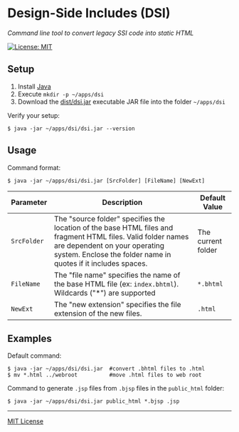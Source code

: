 # Design-Side Includes (DSI)

_Command line tool to convert legacy SSI code into static HTML_

[![License: MIT](https://img.shields.io/badge/License-MIT-blue.svg)](https://github.com/center-key/fetch-json/blob/master/LICENSE.txt)

## Setup
1. Install [Java](https://www.oracle.com/technetwork/java/javase/downloads)
1. Execute `mkdir -p ~/apps/dsi`
1. Download the [dist/dsi.jar](dist/dsi.jar) executable JAR file into the folder `~/apps/dsi`

Verify your setup:
```shell
$ java -jar ~/apps/dsi/dsi.jar --version
```

## Usage
Command format:
```shell
$ java -jar ~/apps/dsi/dsi.jar [SrcFolder] [FileName] [NewExt]
```

| Parameter   | Description | Default Value |
| ----------- | ----------- | ------------- |
| `SrcFolder` | The "source folder" specifies the location of the base HTML files and fragment HTML files.  Valid folder names are dependent on your operating system.  Enclose the folder name in quotes if it includes spaces. | The current folder |
| `FileName`  | The "file name" specifies the name of the base HTML file (ex: `index.bhtml`).  Wildcards ("*") are supported | `*.bhtml` |
| `NewExt`    | The "new extension" specifies the file extension of the new files. | `.html` |

## Examples
Default command:
```shell
$ java -jar ~/apps/dsi/dsi.jar  #convert .bhtml files to .html
$ mv *.html ../webroot          #move .html files to web root
```
Command to generate `.jsp` files from `.bjsp` files in the `public_html` folder:
```shell
$ java -jar ~/apps/dsi/dsi.jar public_html *.bjsp .jsp
```

---
[MIT License](LICENSE.txt)
